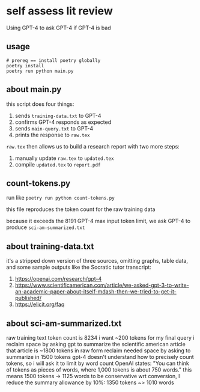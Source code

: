 # self assess lit review

Using GPT-4 to ask GPT-4 if GPT-4 is bad

## usage

```
# prereq == install poetry globally
poetry install
poetry run python main.py
```

## about main.py

this script does four things:

1. sends `training-data.txt` to GPT-4
2. confirms GPT-4 responds as expected
3. sends `main-query.txt` to GPT-4
4. prints the response to `raw.tex`

`raw.tex` then allows us to build a research report with two more steps:

1. manually update `raw.tex` to `updated.tex`
2. compile `updated.tex` to `report.pdf`

## count-tokens.py

run like `poetry run python count-tokens.py`

this file reproduces the token count for the raw training data

because it exceeds the 8191 GPT-4 max input token limit, we ask GPT-4 to produce `sci-am-summarized.txt`

## about training-data.txt

it's a stripped down version of three sources, omitting graphs, table data, and some sample outputs like the Socratic tutor transcript:

1. https://openai.com/research/gpt-4
2. https://www.scientificamerican.com/article/we-asked-gpt-3-to-write-an-academic-paper-about-itself-mdash-then-we-tried-to-get-it-published/
3. https://elicit.org/faq

## about sci-am-summarized.txt

raw training text token count is 8234
i want ~200 tokens for my final query
i reclaim space by asking gpt to summarize the scientific american article
that article is ~1800 tokens in raw form
reclaim needed space by asking to summarize in 1500 tokens
gpt-4 doesn't understand how to precisely count tokens, so i will ask it to limit by word count
OpenAI states: "You can think of tokens as pieces of words, where 1,000 tokens is about 750 words."
this means 1500 tokens -> 1125 words
to be conservative wrt conversion, I reduce the summary allowance by 10%:
1350 tokens ~> 1010 words
